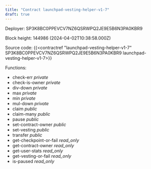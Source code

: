 ```yaml
---
title: "Contract launchpad-vesting-helper-v1-7"
draft: true
---
```

Deployer: SP3K8BC0PPEVCV7NZ6QSRWPQ2JE9E5B6N3PA0KBR9


 



Block height: 144986 (2024-04-02T10:38:58.000Z)

Source code: {{<contractref "launchpad-vesting-helper-v1-7" SP3K8BC0PPEVCV7NZ6QSRWPQ2JE9E5B6N3PA0KBR9 launchpad-vesting-helper-v1-7>}}

Functions:

* check-err _private_
* check-is-owner _private_
* div-down _private_
* max _private_
* min _private_
* mul-down _private_
* claim _public_
* claim-many _public_
* pause _public_
* set-contract-owner _public_
* set-vesting _public_
* transfer _public_
* get-checkpoint-or-fail _read_only_
* get-contract-owner _read_only_
* get-user-stats _read_only_
* get-vesting-or-fail _read_only_
* is-paused _read_only_
